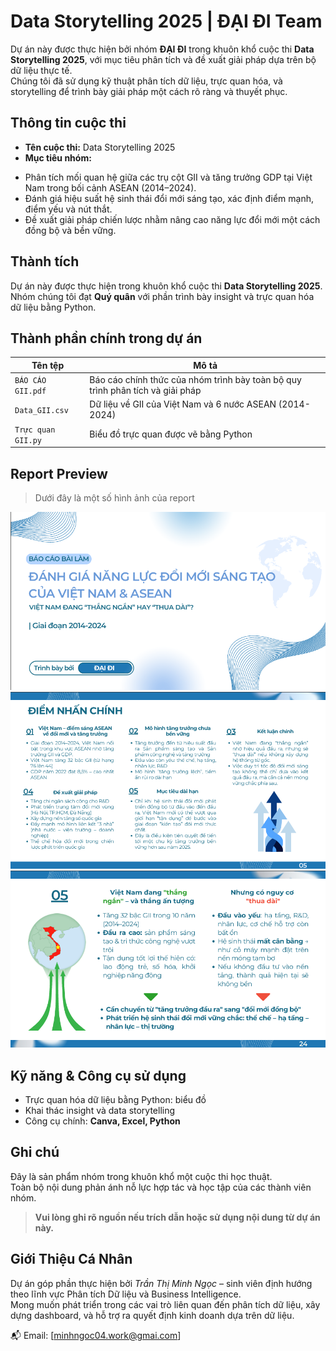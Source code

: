 # Data Storytelling 2025 | ĐẠI ĐI Team 

Dự án này được thực hiện bởi nhóm **ĐẠI ĐI** trong khuôn khổ cuộc thi **Data Storytelling 2025**, với mục tiêu phân tích và đề xuất giải pháp dựa trên bộ dữ liệu thực tế.  
Chúng tôi đã sử dụng kỹ thuật phân tích dữ liệu, trực quan hóa, và storytelling để trình bày giải pháp một cách rõ ràng và thuyết phục.

## Thông tin cuộc thi

- **Tên cuộc thi:** Data Storytelling 2025
- **Mục tiêu nhóm:** 
+ Phân tích mối quan hệ giữa các trụ cột GII và tăng trưởng GDP tại Việt Nam trong bối cảnh ASEAN (2014–2024).
+ Đánh giá hiệu suất hệ sinh thái đổi mới sáng tạo,  xác định điểm mạnh, điểm yếu và nút thắt.
+ Đề xuất giải pháp chiến lược nhằm nâng cao năng lực đổi mới một cách đồng bộ và bền vững.

## Thành tích

Dự án này được thực hiện trong khuôn khổ cuộc thi **Data Storytelling 2025**.  
Nhóm chúng tôi đạt **Quý quân** với phần trình bày insight và trực quan hóa dữ liệu bằng Python.


## Thành phần chính trong dự án

| Tên tệp | Mô tả |
|--------|-------|
| `BÁO CÁO GII.pdf` | Báo cáo chính thức của nhóm trình bày toàn bộ quy trình phân tích và giải pháp |
| `Data_GII.csv` | Dữ liệu về GII của Việt Nam và 6 nước ASEAN (2014-2024) |
| `Trực quan GII.py` | Biểu đồ trực quan được vẽ bằng Python |

## Report Preview

> Dưới đây là một số hình ảnh của report
> 
![Bìa](Report_Title.png)
![Tổng quan](Report_Overview.png)  
![Kết luận](Report_Summary.png)  


## Kỹ năng & Công cụ sử dụng

- Trực quan hóa dữ liệu bằng Python: biểu đồ
- Khai thác insight và data storytelling
- Công cụ chính: **Canva, Excel, Python**

## Ghi chú

Đây là sản phẩm nhóm trong khuôn khổ một cuộc thi học thuật.  
Toàn bộ nội dung phản ánh nỗ lực hợp tác và học tập của các thành viên nhóm.

> **Vui lòng ghi rõ nguồn nếu trích dẫn hoặc sử dụng nội dung từ dự án này.**

## Giới Thiệu Cá Nhân

Dự án góp phần thực hiện bởi *Trần Thị Minh Ngọc* – sinh viên định hướng theo lĩnh vực Phân tích Dữ liệu và Business Intelligence.  
Mong muốn phát triển trong các vai trò liên quan đến phân tích dữ liệu, xây dựng dashboard, và hỗ trợ ra quyết định kinh doanh dựa trên dữ liệu.

📬 Email: [minhngoc04.work@gmai.com]
